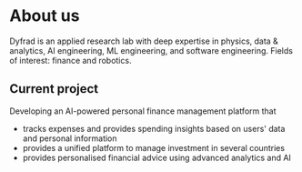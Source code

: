 # About us

Dyfrad is an applied research lab with deep expertise in physics, data & analytics, AI engineering, ML engineering, and software engineering. Fields of interest: finance and robotics.

## Current project
Developing an AI-powered personal finance management platform that
* tracks expenses and provides spending insights based on users' data and personal information
* provides a unified platform to manage investment in several countries
* provides personalised financial advice using advanced analytics and AI

